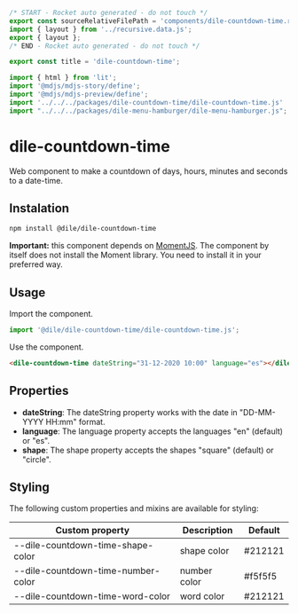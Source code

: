 ```js server
/* START - Rocket auto generated - do not touch */
export const sourceRelativeFilePath = 'components/dile-countdown-time.rocket.md';
import { layout } from '../recursive.data.js';
export { layout };
/* END - Rocket auto generated - do not touch */

export const title = 'dile-countdown-time';
```

```js script
import { html } from 'lit'; 
import '@mdjs/mdjs-story/define';
import '@mdjs/mdjs-preview/define';
import '../../../packages/dile-countdown-time/dile-countdown-time.js'
import "../../../packages/dile-menu-hamburger/dile-menu-hamburger.js";
```

# dile-countdown-time

Web component to make a countdown of days, hours, minutes and seconds to a date-time.

## Instalation

```bash
npm install @dile/dile-countdown-time
```

**Important:** this component depends on [MomentJS](https://momentjs.com/). The component by itself does not install the Moment library. You need to install it in your preferred way.

## Usage

Import the component.

```javascript
import '@dile/dile-countdown-time/dile-countdown-time.js';
```

Use the component.

```html
<dile-countdown-time dateString="31-12-2020 10:00" language="es"></dile-countdown-time>
```

## Properties

- **dateString**: The dateString property works with the date in "DD-MM-YYYY HH:mm" format.
- **language**: The language property accepts the languages "en" (default) or "es".
- **shape**: The shape property accepts the shapes "square" (default) or "circle".

## Styling

The following custom properties and mixins are available for styling:

Custom property | Description | Default
----------------|-------------|---------
--dile-countdown-time-shape-color | shape color | #212121
--dile-countdown-time-number-color | number color | #f5f5f5
--dile-countdown-time-word-color | word color | #212121